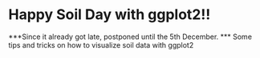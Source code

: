 # Happy Soil Day with ggplot2!!
 ***Since it already got late, postponed until the 5th December. *** Some tips and tricks on how to visualize soil data with ggplot2
